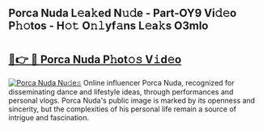 ## Porca Nuda L𝚎a𝚔ed N𝚞𝚍e - Part-OY9 Vi𝚍𝚎o P𝚑𝚘tos - H𝚘𝚝 O𝚗𝚕yf𝚊ns L𝚎a𝚔s O3mlo

# <h2><a href="http://kf1dna1.oniu.top/?m=Porca+Nuda">🔗👉 🔴 Porca Nuda P𝚑ot𝚘𝚜 V𝚒d𝚎o</a></h2>

[![Porca Nuda Nu𝚍e𝚜](https://i.imgur.com/0qMVB7G.gif)](http://kf1dna1.oniu.top/?m=Porca+Nuda)
Online influencer Porca Nuda, recognized for disseminating dance and lifestyle ideas, through performances and personal vlogs. Porca Nuda's public image is marked by its openness and sincerity, but the complexities of his personal life remain a source of intrigue and fascination.  
